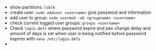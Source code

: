- show partitions: `lsblk`
- create user: `sudo adduser <username>` give password and information
- add user to group: `sudo usermod -aG <groupname> <username>`
- check current logged user groups: `groups <username>`
- Check `login.defs` where password expire and pas change delay and amount of days is set when user is being notified before password expires with `nano /etc/login.defs`
- 